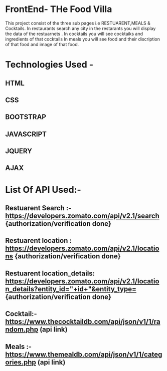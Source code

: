 
# FrontEnd- THe Food Villa
 This project consist of the three sub pages i.e RESTUARENT,MEALS & Cocktails.
 In restaurants search any city in the restarants you will display the data of the restuarnets . 
 In cocktails you will see cocktaiks and ingredients of that cocktails 
 In meals you will see food and their discription of that food and image of that food.
 

# Technologies Used -
## HTML
## CSS
## BOOTSTRAP
## JAVASCRIPT
## JQUERY
## AJAX

# List Of API Used:-
## Restuarent Search :-https://developers.zomato.com/api/v2.1/search    {authorization/verification done}

## Restuarent location :   https://developers.zomato.com/api/v2.1/locations   {authorization/verification done}

## Restuarent location_details:  https://developers.zomato.com/api/v2.1/location_details?entity_id="+id+"&entity_type= {authorization/verification done}
                  
## Cocktail:-https://www.thecocktaildb.com/api/json/v1/1/random.php (api link)

## Meals :-https://www.themealdb.com/api/json/v1/1/categories.php (api link) 


